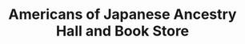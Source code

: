 ---
title: "Americans of Japanese Ancestry Hall and Book Store"
url: /kalaupapa/americans-of-japanese-ancestry-hall-and-book-store/
shop: books
---